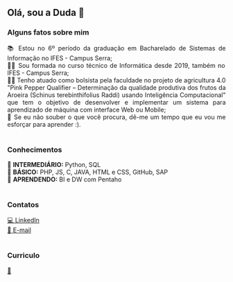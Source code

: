 ## Olá, sou a Duda 👋

### Alguns fatos sobre mim
<p align="justify">
📚 Estou no 6º período da graduação em Bacharelado de Sistemas de Informação no IFES - Campus Serra;<br>
👩‍🎓 Sou formada no curso técnico de Informática desde 2019, também no IFES - Campus Serra;<br>
👩‍🔬 Tenho atuado como bolsista pela faculdade no projeto de agricultura 4.0 "Pink Pepper Qualifier – Determinação da qualidade produtiva dos frutos
da Aroeira (Schinus terebinthifolius Raddi) usando Inteligência Computacional" que tem o objetivo de desenvolver e implementar um sistema para aprendizado de máquina com interface Web ou Mobile;<br>
🤝 Se eu não souber o que você procura, dê-me um tempo que eu vou me esforçar para aprender :).<br><br>
</p>

### Conhecimentos
📌 **INTERMEDIÁRIO:** Python, SQL<br>
📌 **BÁSICO:** PHP, JS, C, JAVA, HTML e CSS, GitHub, SAP<br>
📌 **APRENDENDO:** BI e DW com Pentaho<br><br>

### Contatos
[💻 LinkedIn](https://www.linkedin.com/in/eduardarsimoes)<br>
[📧 E-mail](mailto:eduardarsimoes@agmail.com?subject=[GitHub]%20Acabei%20de%20ver%20o%20seu%20github)<br><br>

### Curriculo
[📜](https://docs.google.com/document/d/1sU2pucS96ppf0nDId-jNDxDS-Wwn8LWLvlGFxSCffD0/export?format=pdf)<br>
